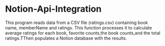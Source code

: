 # Notion-Api-Integration
This program reads data from a CSV file (ratings.csv) containing book name, memberName and ratings. This function processes it to calculate average ratings for each book, favorite counts,the book counts,and the total ratings.TThen populates a Notion database with the results. 

